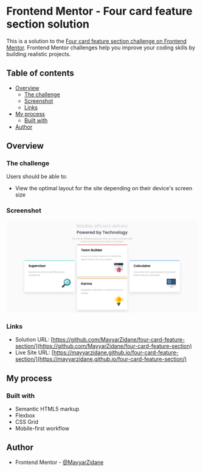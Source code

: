 # Frontend Mentor - Four card feature section solution

This is a solution to the [Four card feature section challenge on Frontend Mentor](https://www.frontendmentor.io/challenges/four-card-feature-section-weK1eFYK). Frontend Mentor challenges help you improve your coding skills by building realistic projects.

## Table of contents

- [Overview](#overview)
  - [The challenge](#the-challenge)
  - [Screenshot](#screenshot)
  - [Links](#links)
- [My process](#my-process)
  - [Built with](#built-with)
- [Author](#author)

## Overview

### The challenge

Users should be able to:

- View the optimal layout for the site depending on their device's screen size

### Screenshot

![](./screenshot.png)

### Links

- Solution URL: [https://github.com/MayyarZidane/four-card-feature-section/](https://github.com/MayyarZidane/four-card-feature-section)
- Live Site URL: [https://mayyarzidane.github.io/four-card-feature-section/](https://mayyarzidane.github.io/four-card-feature-section/)

## My process

### Built with

- Semantic HTML5 markup
- Flexbox
- CSS Grid
- Mobile-first workflow

## Author

- Frontend Mentor - [@MayyarZidane](https://www.frontendmentor.io/profile/MayyarZidane)
